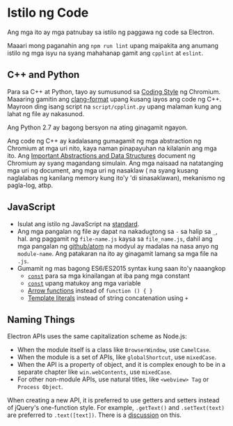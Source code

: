 # Istilo ng Code

Ang mga ito ay mga patnubay sa istilo ng paggawa ng code sa Electron.

Maaari mong paganahin ang `npm run lint` upang maipakita ang anumang istilo ng mga isyu na syang mahahanap gamit ang `cpplint` at `eslint`.

## C++ and Python

Para sa C++ at Python, tayo ay sumusunod sa [Coding Style](https://www.chromium.org/developers/coding-style) ng Chromium. Maaaring gamitin ang [clang-format](clang-format.md) upang kusang iayos ang code ng C++. Mayroon ding isang script na `script/cpplint.py` upang malaman kung ang lahat ng file ay nakasunod.

Ang Python 2.7 ay bagong bersyon na ating ginagamit ngayon.

Ang code ng C++ ay kadalasang gumagamit ng mga abstraction ng Chromium at mga uri nito, kaya naman pinapayuhan na kilalanin ang mga ito. Ang [Important Abstractions and Data Structures](https://www.chromium.org/developers/coding-style/important-abstractions-and-data-structures) document ng Chromium ay syang magandang simulain. Ang mga naisaad na natatanging mga uri ng document, ang mga uri ng nasaklaw ( na syang kusang naglalabas ng kanilang memory kung ito'y 'di sinasaklawan), mekanismo ng pagla-log, atbp.

## JavaScript

* Isulat ang istilo ng JavaScript na [standard](https://npm.im/standard).
* Ang mga pangalan ng file ay dapat na nakadugtong sa `-` sa halip sa `_`, hal. ang paggamit ng `file-name.js` kaysa sa `file_name.js`, dahil ang mga pangalan ng [github/atom](https://github.com/github/atom) na modyul ay madalas na nasa anyo ng `module-name`. Ang patakaran na ito ay ginagamit lamang sa mga file na `.js`.
* Gumamit ng mas bagong ES6/ES2015 syntax kung saan ito'y naaangkop 
  * [`const`](https://developer.mozilla.org/en-US/docs/Web/JavaScript/Reference/Statements/const) para sa mga kinailangan at iba pang mga constant
  * [`const`](https://developer.mozilla.org/en-US/docs/Web/JavaScript/Reference/Statements/let) upang matukoy ang mga variable
  * [Arrow functions](https://developer.mozilla.org/en-US/docs/Web/JavaScript/Reference/Functions/Arrow_functions) instead of `function () { }`
  * [Template literals](https://developer.mozilla.org/en-US/docs/Web/JavaScript/Reference/Template_literals) instead of string concatenation using `+`

## Naming Things

Electron APIs uses the same capitalization scheme as Node.js:

* When the module itself is a class like `BrowserWindow`, use `CamelCase`.
* When the module is a set of APIs, like `globalShortcut`, use `mixedCase`.
* When the API is a property of object, and it is complex enough to be in a separate chapter like `win.webContents`, use `mixedCase`.
* For other non-module APIs, use natural titles, like `<webview> Tag` or `Process Object`.

When creating a new API, it is preferred to use getters and setters instead of jQuery's one-function style. For example, `.getText()` and `.setText(text)` are preferred to `.text([text])`. There is a [discussion](https://github.com/electron/electron/issues/46) on this.